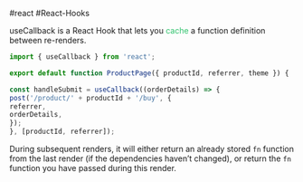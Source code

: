 #react #React-Hooks 

useCallback is a React Hook that lets you <font color="#2DC26B">cache</font> a function definition between re-renders.
```js
import { useCallback } from 'react';  

export default function ProductPage({ productId, referrer, theme }) { 

const handleSubmit = useCallback((orderDetails) => {  
post('/product/' + productId + '/buy', {  
referrer,  
orderDetails,  
});  
}, [productId, referrer]);
```

During subsequent renders, it will either return an already stored `fn` function from the last render (if the dependencies haven’t changed), or return the `fn` function you have passed during this render.
